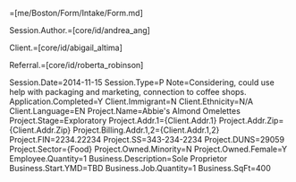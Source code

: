 =[me/Boston/Form/Intake/Form.md]

Session.Author.=[core/id/andrea_ang]

Client.=[core/id/abigail_altima]

Referral.=[core/id/roberta_robinson]

Session.Date=2014-11-15
Session.Type=P
Note=Considering, could use help with packaging and marketing, connection to coffee shops.
Application.Completed=Y
Client.Immigrant=N
Client.Ethnicity=N/A
Client.Language=EN
Project.Name=Abbie's Almond Omelettes
Project.Stage=Exploratory
Project.Addr.1={Client.Addr.1}
Project.Addr.Zip={Client.Addr.Zip}
Project.Billing.Addr.1,2={Client.Addr.1,2}
Project.FIN=2234.22234
Project.SS=343-234-2234
Project.DUNS=29059
Project.Sector={Food}
Project.Owned.Minority=N
Project.Owned.Female=Y
Employee.Quantity=1
Business.Description=Sole Proprietor
Business.Start.YMD=TBD
Business.Job.Quantity=1
Business.SqFt=400